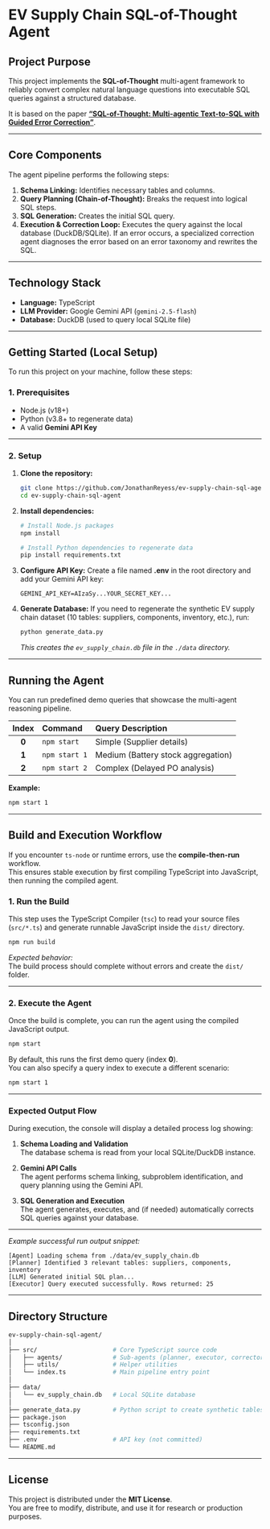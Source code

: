 # EV Supply Chain SQL-of-Thought Agent

## Project Purpose

This project implements the **SQL-of-Thought** multi-agent framework to reliably convert complex natural language questions into executable SQL queries against a structured database.


It is based on the paper **[“SQL-of-Thought: Multi-agentic Text-to-SQL with Guided Error Correction”](https://arxiv.org/html/2509.00581v1)**. 

---

## Core Components

The agent pipeline performs the following steps:

1. **Schema Linking:** Identifies necessary tables and columns.  
2. **Query Planning (Chain-of-Thought):** Breaks the request into logical SQL steps.  
3. **SQL Generation:** Creates the initial SQL query.  
4. **Execution & Correction Loop:** Executes the query against the local database (DuckDB/SQLite). If an error occurs, a specialized correction agent diagnoses the error based on an error taxonomy and rewrites the SQL.

---

## Technology Stack

* **Language:** TypeScript  
* **LLM Provider:** Google Gemini API (`gemini-2.5-flash`)  
* **Database:** DuckDB (used to query local SQLite file)

---

## Getting Started (Local Setup)

To run this project on your machine, follow these steps:

### 1. Prerequisites

* Node.js (v18+)  
* Python (v3.8+ to regenerate data)  
* A valid **Gemini API Key**

---

### 2. Setup

1. **Clone the repository:**
   ```bash
   git clone https://github.com/JonathanReyess/ev-supply-chain-sql-agent.git
   cd ev-supply-chain-sql-agent
   ```

2. **Install dependencies:**
   ```bash
   # Install Node.js packages
   npm install

   # Install Python dependencies to regenerate data
   pip install requirements.txt
   ```

3. **Configure API Key:**
   Create a file named **.env** in the root directory and add your Gemini API key:
   ```env
   GEMINI_API_KEY=AIzaSy...YOUR_SECRET_KEY...
   ```

4. **Generate Database:**
   If you need to regenerate the synthetic EV supply chain dataset (10 tables: suppliers, components, inventory, etc.), run:
   ```bash
   python generate_data.py
   ```
   *This creates the `ev_supply_chain.db` file in the `./data` directory.*

---

## Running the Agent

You can run predefined demo queries that showcase the multi-agent reasoning pipeline.

| Index | Command | Query Description |
| :---: | :--- | :--- |
| **0** | `npm start` | Simple (Supplier details) |
| **1** | `npm start 1` | Medium (Battery stock aggregation) |
| **2** | `npm start 2` | Complex (Delayed PO analysis) |

**Example:**
```bash
npm start 1
```

---

## Build and Execution Workflow

If you encounter `ts-node` or runtime errors, use the **compile-then-run** workflow.  
This ensures stable execution by first compiling TypeScript into JavaScript, then running the compiled agent.

### 1. Run the Build

This step uses the TypeScript Compiler (`tsc`) to read your source files (`src/*.ts`) and generate runnable JavaScript inside the `dist/` directory.

```bash
npm run build
```

*Expected behavior:*  
The build process should complete without errors and create the `dist/` folder.

---

### 2. Execute the Agent

Once the build is complete, you can run the agent using the compiled JavaScript output.

```bash
npm start
```

By default, this runs the first demo query (index **0**).  
You can also specify a query index to execute a different scenario:

```bash
npm start 1
```

---

### Expected Output Flow

During execution, the console will display a detailed process log showing:

1. **Schema Loading and Validation**  
   The database schema is read from your local SQLite/DuckDB instance.

2. **Gemini API Calls**  
   The agent performs schema linking, subproblem identification, and query planning using the Gemini API.

3. **SQL Generation and Execution**  
   The agent generates, executes, and (if needed) automatically corrects SQL queries against your database.

---

*Example successful run output snippet:*

```text
[Agent] Loading schema from ./data/ev_supply_chain.db
[Planner] Identified 3 relevant tables: suppliers, components, inventory
[LLM] Generated initial SQL plan...
[Executor] Query executed successfully. Rows returned: 25
```

---

## Directory Structure

```bash
ev-supply-chain-sql-agent/
│
├── src/                     # Core TypeScript source code
│   ├── agents/              # Sub-agents (planner, executor, corrector)
│   ├── utils/               # Helper utilities
│   └── index.ts             # Main pipeline entry point
│
├── data/
│   └── ev_supply_chain.db   # Local SQLite database
│
├── generate_data.py         # Python script to create synthetic tables
├── package.json
├── tsconfig.json
├── requirements.txt
├── .env                     # API key (not committed)
└── README.md
```

---

## License

This project is distributed under the **MIT License**.  
You are free to modify, distribute, and use it for research or production purposes.

